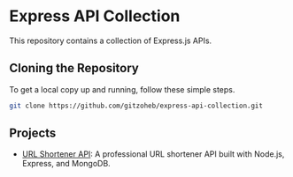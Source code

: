 # Express API Collection

This repository contains a collection of Express.js APIs.

## Cloning the Repository

To get a local copy up and running, follow these simple steps.

```bash
git clone https://github.com/gitzoheb/express-api-collection.git
```

## Projects

-   [URL Shortener API](./url-shortener-api/): A professional URL shortener API built with Node.js, Express, and MongoDB.
